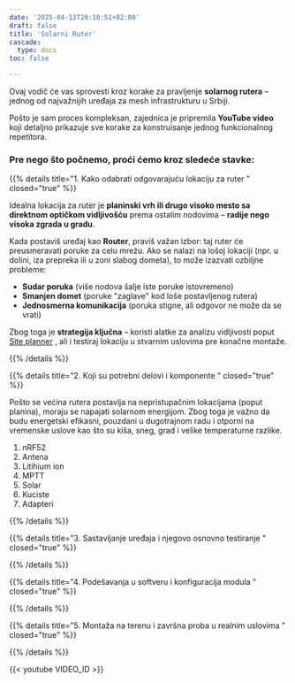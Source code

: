 ```yaml
---
date: '2025-04-13T20:10:51+02:00'
draft: false
title: 'Solarni Ruter'
cascade:
  type: docs
toc: false

---
```


Ovaj vodič će vas sprovesti kroz korake za pravljenje **solarnog rutera** – jednog od najvažnijih uređaja za mesh infrastrukturu u Srbiji.  

Pošto je sam proces kompleksan, zajednica je pripremila **YouTube video** koji detaljno prikazuje sve korake za konstruisanje jednog funkcionalnog repetitora.

### Pre nego što počnemo, proći ćemo kroz sledeće stavke:

{{% details title="1. Kako odabrati odgovarajuću lokaciju za ruter  " closed="true" %}}

Idealna lokacija za ruter je **planinski vrh ili drugo visoko mesto sa direktnom optičkom vidljivošću** prema ostalim nodovima – **radije nego visoka zgrada u gradu**.

Kada postaviš uređaj kao **Router**, praviš važan izbor: taj ruter će preusmeravati poruke za celu mrežu. Ako se nalazi na lošoj lokaciji (npr. u dolini, iza prepreka ili u zoni slabog dometa), to može izazvati ozbiljne probleme:

- **Sudar poruka** (više nodova šalje iste poruke istovremeno)
- **Smanjen domet** (poruke "zaglave" kod loše postavljenog rutera)
- **Jednosmerna komunikacija** (poruka stigne, ali odgovor ne može da se vrati)

Zbog toga je **strategija ključna** – koristi alatke za analizu vidljivosti poput [Site planner](https://site.meshtastic.org/) , ali i testiraj lokaciju u stvarnim uslovima pre konačne montaže.

{{% /details %}}


{{% details title="2. Koji su potrebni delovi i komponente " closed="true" %}}



Pošto se većina rutera postavlja na nepristupačnim lokacijama (poput planina), moraju se napajati solarnom energijom. Zbog toga je važno da budu energetski efikasni, pouzdani u dugotrajnom radu i otporni na vremenske uslove kao što su kiša, sneg, grad i velike temperaturne razlike.

1. nRF52
2. Antena
3. Litihium ion
4. MPTT
5. Solar
6. Kuciste
7. Adapteri








{{% /details %}}


{{% details title="3. Sastavljanje uređaja i njegovo osnovno testiranje  " closed="true" %}}

{{% /details %}}


{{% details title="4. Podešavanja u softveru i konfiguracija modula    " closed="true" %}}

{{% /details %}}

{{% details title="5. Montaža na terenu i završna proba u realnim uslovima  " closed="true" %}}

{{% /details %}}

{{< youtube VIDEO_ID >}}
